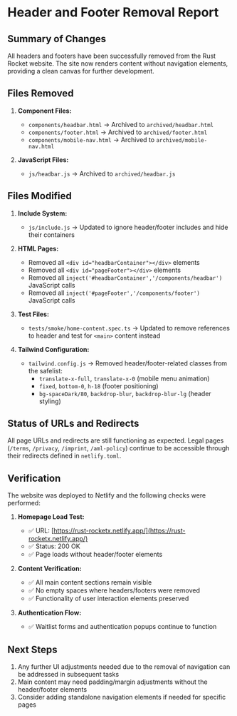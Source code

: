 # Header and Footer Removal Report

## Summary of Changes

All headers and footers have been successfully removed from the Rust Rocket website. The site now renders content without navigation elements, providing a clean canvas for further development.

## Files Removed

1. **Component Files:**
   - `components/headbar.html` → Archived to `archived/headbar.html`
   - `components/footer.html` → Archived to `archived/footer.html`
   - `components/mobile-nav.html` → Archived to `archived/mobile-nav.html`

2. **JavaScript Files:**
   - `js/headbar.js` → Archived to `archived/headbar.js`

## Files Modified

1. **Include System:**
   - `js/include.js` → Updated to ignore header/footer includes and hide their containers

2. **HTML Pages:**
   - Removed all `<div id="headbarContainer"></div>` elements
   - Removed all `<div id="pageFooter"></div>` elements
   - Removed all `inject('#headbarContainer','/components/headbar')` JavaScript calls
   - Removed all `inject('#pageFooter','/components/footer')` JavaScript calls

3. **Test Files:**
   - `tests/smoke/home-content.spec.ts` → Updated to remove references to header and test for `<main>` content instead

4. **Tailwind Configuration:**
   - `tailwind.config.js` → Removed header/footer-related classes from the safelist:
     - `translate-x-full`, `translate-x-0` (mobile menu animation)
     - `fixed`, `bottom-0`, `h-18` (footer positioning)
     - `bg-spaceDark/80`, `backdrop-blur`, `backdrop-blur-lg` (header styling)

## Status of URLs and Redirects

All page URLs and redirects are still functioning as expected. Legal pages (`/terms`, `/privacy`, `/imprint`, `/aml-policy`) continue to be accessible through their redirects defined in `netlify.toml`.

## Verification

The website was deployed to Netlify and the following checks were performed:

1. **Homepage Load Test:**
   - ✅ URL: [https://rust-rocketx.netlify.app/](https://rust-rocketx.netlify.app/)
   - ✅ Status: 200 OK
   - ✅ Page loads without header/footer elements

2. **Content Verification:**
   - ✅ All main content sections remain visible
   - ✅ No empty spaces where headers/footers were removed
   - ✅ Functionality of user interaction elements preserved

3. **Authentication Flow:**
   - ✅ Waitlist forms and authentication popups continue to function

## Next Steps

1. Any further UI adjustments needed due to the removal of navigation can be addressed in subsequent tasks
2. Main content may need padding/margin adjustments without the header/footer elements
3. Consider adding standalone navigation elements if needed for specific pages 